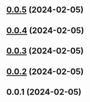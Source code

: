## [0.0.5](https://github.com/enncy/items-adder-preview/compare/0.0.4...0.0.5) (2024-02-05)



## [0.0.4](https://github.com/enncy/items-adder-preview/compare/0.0.3...0.0.4) (2024-02-05)



## [0.0.3](https://github.com/enncy/items-adder-preview/compare/0.0.2...0.0.3) (2024-02-05)



## [0.0.2](https://github.com/enncy/items-adder-preview/compare/0.0.1...0.0.2) (2024-02-05)



## 0.0.1 (2024-02-05)



